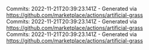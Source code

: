 Commits: 2022-11-21T20:39:23.141Z - Generated via https://github.com/marketplace/actions/artificial-grass
<br>
Commits: 2022-11-21T20:39:23.141Z - Generated via https://github.com/marketplace/actions/artificial-grass
<br>
Commits: 2022-11-21T20:39:23.141Z - Generated via https://github.com/marketplace/actions/artificial-grass
<br>
